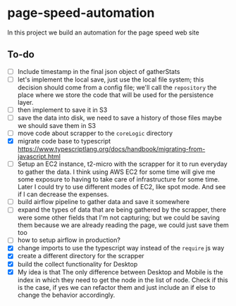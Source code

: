 # page-speed-automation

In this project we build an automation for the page speed web site

## To-do

- [ ] Include timestamp in the final json object of gatherStats
- [ ] let's implement the local save, just use the local file system; this decision should come from a config file; we'll call the `repository` the place where we store the code that will be used for the persistence layer.
- [ ] then implement to save it in S3
- [ ] save the data into disk, we need to save a history of those files maybe we should save them in S3
- [ ] move code about scrapper to the `coreLogic` directory
- [x] migrate code base to typescript
    https://www.typescriptlang.org/docs/handbook/migrating-from-javascript.html
- [ ] Setup an EC2 instance, t2-micro with the scrapper for it to run everyday to gather the data.
I think using AWS EC2 for some time will give me some exposure to having to take care of infrastructure
for some time. Later I could try to use different modes of EC2, like spot mode. And see if I can decrease
the expenses.
- [ ] build airflow pipeline to gather data and save it somewhere
- [ ] expand the types of data that are being gathered by the scrapper, there were some other fields that I'm not capturing; but we could be saving them because we are already reading the page, we could just save them too
- [ ] how to setup airflow in production?
- [x] change imports to use the typescript way instead of the `require` js way
- [x] create a different directory for the scrapper
- [x] build the collect functionality for Desktop
- [x] My idea is that The only difference between Desktop and Mobile is
the index in which they need to get the node in the list of node.
Check if this is the case, if yes we can refactor them and just include an
if else to change the behavior accordingly.
